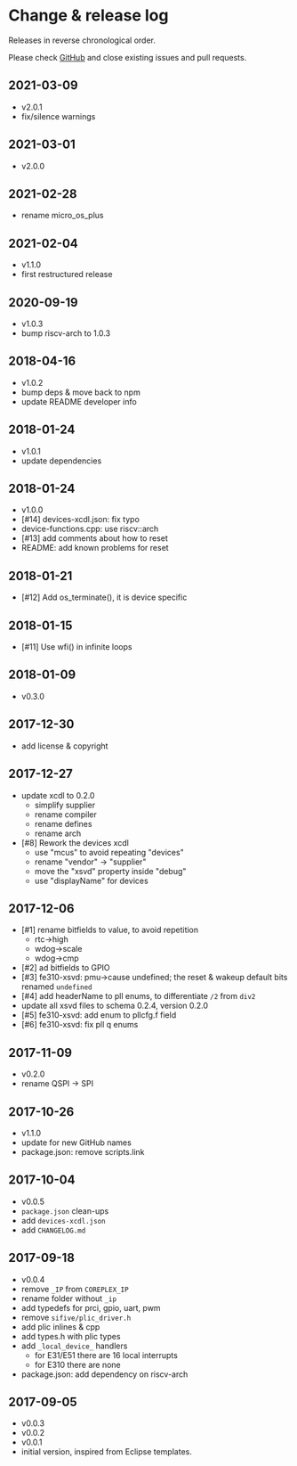 # Change & release log

Releases in reverse chronological order.

Please check
[GitHub](https://github.com/micro-os-plus/devices-sifive-xpack/issues/)
and close existing issues and pull requests.

## 2021-03-09

- v2.0.1
- fix/silence warnings

## 2021-03-01

- v2.0.0

## 2021-02-28

- rename micro_os_plus

## 2021-02-04

- v1.1.0
- first restructured release

## 2020-09-19

- v1.0.3
- bump riscv-arch to 1.0.3

## 2018-04-16

- v1.0.2
- bump deps & move back to npm
- update README developer info

## 2018-01-24

- v1.0.1
- update dependencies

## 2018-01-24

- v1.0.0
- [#14] devices-xcdl.json: fix typo
- device-functions.cpp: use riscv::arch
- [#13] add comments about how to reset
- README: add known problems for reset

## 2018-01-21

- [#12] Add os_terminate(), it is device specific

## 2018-01-15

- [#11] Use wfi() in infinite loops

## 2018-01-09

- v0.3.0

## 2017-12-30

- add license & copyright

## 2017-12-27

- update xcdl to 0.2.0
  - simplify supplier
  - rename compiler
  - rename defines
  - rename arch
- [#8] Rework the devices xcdl
  - use "mcus" to avoid repeating "devices"
  - rename "vendor" -> "supplier"
  - move the "xsvd" property inside "debug"
  - use "displayName" for devices
  
## 2017-12-06

- [#1] rename bitfields to value, to avoid repetition
  - rtc->high
  - wdog->scale
  - wdog->cmp
- [#2] ad bitfields to GPIO
- [#3] fe310-xsvd: pmu->cause undefined; the reset & wakeup default bits renamed `undefined`
- [#4] add headerName to pll enums, to differentiate `/2` from `div2`
- update all xsvd files to schema 0.2.4, version 0.2.0
- [#5] fe310-xsvd: add enum to pllcfg.f field
- [#6] fe310-xsvd: fix pll q enums

## 2017-11-09

- v0.2.0
- rename QSPI -> SPI

## 2017-10-26

- v1.1.0
- update for new GitHub names
- package.json: remove scripts.link

## 2017-10-04

- v0.0.5
- `package.json` clean-ups
- add `devices-xcdl.json`
- add `CHANGELOG.md`

## 2017-09-18

- v0.0.4
- remove `_IP` from `COREPLEX_IP`
- rename folder without `_ip`
- add typedefs for prci, gpio, uart, pwm
- remove `sifive/plic_driver.h`
- add plic inlines & cpp
- add types.h with plic types
- add `_local_device_` handlers
  - for E31/E51 there are 16 local interrupts
  - for E310 there are none
- package.json: add dependency on riscv-arch

## 2017-09-05

- v0.0.3
- v0.0.2
- v0.0.1
- initial version, inspired from Eclipse templates.
